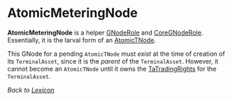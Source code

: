 # AtomicMeteringNode

**AtomicMeteringNode** is a helper [GNodeRole](g-node-role) and [CoreGNodeRole](core-g-node-role). Essentially, it is the larval form of an [AtomicTNode](atomic-t-node).

This GNode for a pending `AtomicTNode` must _exist_ at the time of creation of its `TerminalAsset`, since it is the _parent_ of the `TerminalAsset`. However, it cannot become an `AtomicTNode` until it owns the [TaTradingRights](ta-trading-rights) for the `TerminalAsset`.

_Back to [Lexicon](lexicon)_

